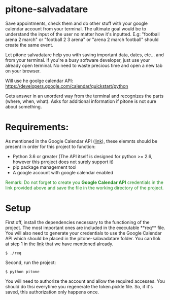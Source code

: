 # pitone-salvadatare
Save appointments, check them and do other stuff with your google calendar account from your terminal. The ultimate goal would be to understand the input of the user no matter how it's inputted. E.g: "football arena 2 march" or "football 2 3 arena" or "arena 2 march football" should create the same event.


Let pitone salvadatare help you with saving important data, dates, etc... and from your terminal.
If you're a busy software developer, just use your already open terminal. No need to waste precious time and open a new tab on your browser.

Will use he goolge calendar API: https://developers.google.com/calendar/quickstart/python

Gets answer in an unorderd way from the terminal and recognizes the parts (where, when, what). Asks for additional information if pitone is not sure about something.

<h1> Requirements:</h1>
<p> As mentioned in the Google Calendar API (<a href="https://developers.google.com/calendar/quickstart/python">link</a>), these elemnts should be present in order for this project to function:
  <ul>
    <li>Python 3.6 or greater (The API itself is designed for python >= 2.6, however this prroject does not surely support it)</li>
    <li>pip package management tool</li>
    <li>A google account with google calendar enabled</li>
</ul>

<p><span style="color:#228B22;">Remark:<span> Do not forget to create you <b>Google Calendar API</b> credentials in the link provided above and save the file in the working directory of the project.</p>
  
<h1> Setup </h1>
First off, install the dependencies necessary to the functioning of the project. The most important ones are included in the executable **req** file. You will also need to generate your credentials to use the Google Calendar API which should be placed in the pitone-salavadatare folder. You can llok at step 1 in the <a href="https://developers.google.com/calendar/quickstart/python">link</a> that we have mentioned already.

```
$ ./req
```

Second, run the project:

```
$ python pitone
```

You will need to authorize the account and allow the required accesses. You should do thsi everytime you regenerate the token.pickle file. So, if it's saved, this authorization only happens once.
